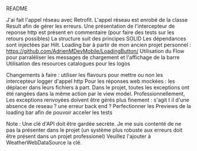 README

J'ai fait l'appel réseau avec Retrofit.
L'appel réseau est enrobé de la classe Result afin de gérer les erreurs.
Une présentation de l'intercepteur de reponse http est présent en commentaire (pour faire des tests sur les retours possibles)
La structure suit des principes SOLID
Les dépendances sont injectées par Hilt.
Loading bar à partir de mon ancien projet personnel : https://github.com/AdrienMDevMobile/LoadingButton/
Utilisation du Flow pour parraléliser les messages de chargement et l'affichage de la barre
Utilisation des resources catalogues pour les logos

Changements à faire :
utiliser les flavours pour mettre ou non les intercepteur logger d'appel http
Pour les réponses web mockées : les déplacer dans leurs fichiers à part.
Dans le projet, toutes les exceptions ont été rangées dans la même action par le view model.
Professionnellement, Les exceptions renvoyées doivent être gérés plus finement : s'agit t il d'une absence de reseau ? une erreur back end ?
Perfectionner les Previews de la loading bar afin de pouvoir acceler les tests

Note : Une clé d'API doit être gardée secrète.
Je me suis contenté de ne pas la présenter dans le projet (un système plus robuste aux erreurs doit être présent dans un projet professionel)
Veuillez l'ajouter à WeatherWebDataSource la clé.
